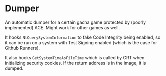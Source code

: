 # Dumper

An automatic dumper for a certain gacha game protected by (poorly implemented) ACE.
Might work for other games as well.

It hooks `NtQuerySystemInformation` to fake Code Integrity being enabled,
so it can be run on a system with Test Signing enabled (which is the case for Github Runners).

It also hooks `GetSystemTimeAsFileTime` which is called by CRT when initializing security cookies.
If the return address is in the image, it is dumped.
